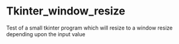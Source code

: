 # Tkinter_window_resize
Test of a small tkinter program which will resize to a window resize depending upon the input value
